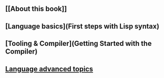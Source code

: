 ## [[About this book]]
## [Language basics](First steps with Lisp syntax)
## [Tooling & Compiler](Getting Started with the Compiler)
## [Language advanced topics](Transducers)
##
